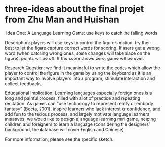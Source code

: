 three-ideas about the final projet from Zhu Man and Huishan
===========
 Idea One:   A Language Learning Game: use keys to catch the falling words 

Description: players will use keys to control the figure’s motion, try their best to let the figure capture correct words for scoring. If users get a wrong word (when catching wrong ones, some changes will take place on the figure), points will be off. If the score shows zero, game will be over. 

Research Question: we find it meaningful to write the codes which allow the player to control the figure in the game by using the keyboard as it is an important way to involve players into a program, stimulate interaction and collect feedbacks. 

Educational Implication: Learning languages especially foreign ones is a long and painful process, filled with a lot of practice and repeating recitation. As games can “use technology to represent reality or embody fantasy” (Becta, 2001), inspire learners who lack interest or confidence, and add fun to the tedious process, and largely motivate language learners’ initiatives, we would like to design a language learning mini game, helping children and foreigners to learn a language (considering the designers’ background, the database will cover English and Chinese).

For more information, please see the specific sketch.
